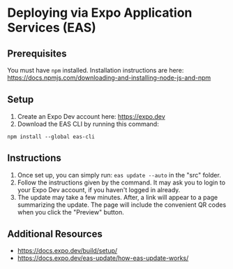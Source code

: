 # Deploying via Expo Application Services (EAS)

## Prerequisites
You must have `npm` installed. Installation instructions are here: https://docs.npmjs.com/downloading-and-installing-node-js-and-npm

## Setup
1. Create an Expo Dev account here: https://expo.dev
2. Download the EAS CLI by running this command:
```
npm install --global eas-cli
```

## Instructions
1. Once set up, you can simply run: `eas update --auto` in the "src" folder.
2. Follow the instructions given by the command. It may ask you to login to your Expo Dev account, if you haven't logged in already.
3. The update may take a few minutes. After, a link will appear to a page summarizing the update. The page will include the convenient QR codes when you click the "Preview" button.

## Additional Resources
- https://docs.expo.dev/build/setup/
- https://docs.expo.dev/eas-update/how-eas-update-works/
